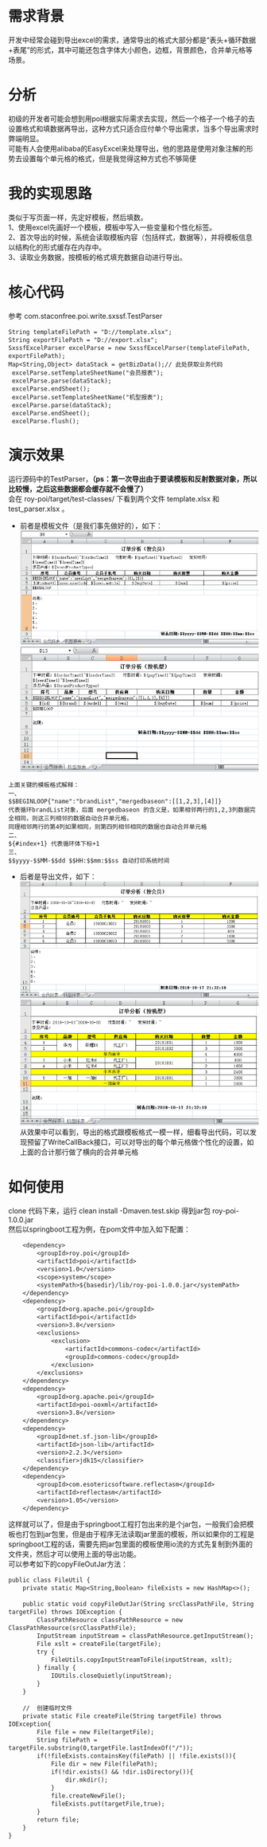 # 需求背景

开发中经常会碰到导出excel的需求，通常导出的格式大部分都是“表头+循环数据+表尾”的形式，其中可能还包含字体大小颜色，边框，背景颜色，合并单元格等场景。

# 分析

初级的开发者可能会想到用poi根据实际需求去实现，然后一个格子一个格子的去设置格式和填数据再导出，这种方式只适合应付单个导出需求，当多个导出需求时弊端明显。<br>
可能有人会使用alibaba的EasyExcel来处理导出，他的思路是使用对象注解的形势去设置每个单元格的格式，但是我觉得这种方式也不够简便<br>

# 我的实现思路

类似于写页面一样，先定好模板，然后填数。<br>
1、使用excel先画好一个模板，模板中写入一些变量和个性化标签。<br>
2、首次导出的时候，系统会读取模板内容（包括样式，数据等），并将模板信息以结构化的形式缓存在内存中。<br>
3、读取业务数据，按模板的格式填充数据自动进行导出。<br>

# 核心代码

参考 com.staconfree.poi.write.sxssf.TestParser
```
String templateFilePath = "D://template.xlsx";
String exportFilePath = "D://export.xlsx";
SxssfExcelParser excelParse = new SxssfExcelParser(templateFilePath, exportFilePath);
Map<String,Object> dataStack = getBizData();// 此处获取业务代码
 excelParse.setTemplateSheetName("会员报表");
 excelParse.parse(dataStack);
 excelParse.endSheet();
 excelParse.setTemplateSheetName("机型报表");
 excelParse.parse(dataStack);
 excelParse.endSheet();
 excelParse.flush();
```
# 演示效果

运行源码中的TestParser，**（ps：第一次导出由于要读模板和反射数据对象，所以比较慢，之后这些数据都会缓存就不会慢了）**<br>
会在 roy-poi/target/test-classes/ 下看到两个文件 template.xlsx 和 test_parser.xlsx 。<br>
- 前者是模板文件（是我们事先做好的），如下：<br>
![sheet1](https://github.com/staconfree/roy-poi/raw/master/readme_pic/template-sheet1.png)
![sheet2](https://github.com/staconfree/roy-poi/raw/master/readme_pic/template-sheet2.png)
```
上面关键的模板格式解释：
一、
$$BEGINLOOP{"name":"brandList","mergedbaseon":[[1,2,3],[4]]}
代表循环brandList对象，后面 mergedbaseon 的含义是，如果相邻两行的1,2,3列数据完全相同，则这三列相邻的数据自动合并单元格，
同理相邻两行的第4列如果相同，则第四列相邻相同的数据也自动合并单元格
二、
${#index+1} 代表循环体下标+1
三、
$$yyyy-$$MM-$$dd $$HH:$$mm:$$ss 自动打印系统时间
```
- 后者是导出文件，如下：<br>
![export1](https://github.com/staconfree/roy-poi/raw/master/readme_pic/export-sheet1.png)
![export2](https://github.com/staconfree/roy-poi/raw/master/readme_pic/export-sheet2.png)
<br>从效果中可以看到，导出的格式跟模板格式一模一样，细看导出代码，可以发现预留了WriteCallBack接口，可以对导出的每个单元格做个性化的设置，如上面的合计那行做了横向的合并单元格

# 如何使用
clone 代码下来，运行 clean install -Dmaven.test.skip 得到jar包 roy-poi-1.0.0.jar<br>
然后以springboot工程为例，在pom文件中加入如下配置：
```
    <dependency>
        <groupId>roy.poi</groupId>
        <artifactId>poi</artifactId>
        <version>1.0</version>
        <scope>system</scope>
        <systemPath>${basedir}/lib/roy-poi-1.0.0.jar</systemPath>
    </dependency>
    <dependency>
        <groupId>org.apache.poi</groupId>
        <artifactId>poi</artifactId>
        <version>3.8</version>
        <exclusions>
            <exclusion>
                <artifactId>commons-codec</artifactId>
                <groupId>commons-codec</groupId>
            </exclusion>
        </exclusions>
    </dependency>
    <dependency>
        <groupId>org.apache.poi</groupId>
        <artifactId>poi-ooxml</artifactId>
        <version>3.8</version>
    </dependency>
    <dependency>
        <groupId>net.sf.json-lib</groupId>
        <artifactId>json-lib</artifactId>
        <version>2.2.3</version>
        <classifier>jdk15</classifier>
    </dependency>
    <dependency>
        <groupId>com.esotericsoftware.reflectasm</groupId>
        <artifactId>reflectasm</artifactId>
        <version>1.05</version>
    </dependency>
```
这样就可以了，但是由于springboot工程打包出来的是个jar包，一般我们会把模板也打包到jar包里，但是由于程序无法读取jar里面的模板，所以如果你的工程是springboot工程的话，需要先把jar包里面的模板使用io流的方式先复制到外面的文件夹，然后才可以使用上面的导出功能。<br>
可以参考如下的copyFileOutJar方法：
```
public class FileUtil {
    private static Map<String,Boolean> fileExists = new HashMap<>();

    public static void copyFileOutJar(String srcClassPathFile, String targetFile) throws IOException {
        ClassPathResource classPathResource = new ClassPathResource(srcClassPathFile);
        InputStream inputStream = classPathResource.getInputStream();
        File xslt = createFile(targetFile);
        try {
            FileUtils.copyInputStreamToFile(inputStream, xslt);
        } finally {
            IOUtils.closeQuietly(inputStream);
        }
    }

    //  创建临时文件
    private static File createFile(String targetFile) throws IOException{
        File file = new File(targetFile);
        String filePath = targetFile.substring(0,targetFile.lastIndexOf("/"));
        if(!fileExists.containsKey(filePath) || !file.exists()){
            File dir = new File(filePath);
            if(!dir.exists() && !dir.isDirectory()){
                dir.mkdir();
            }
            file.createNewFile();
            fileExists.put(targetFile,true);
        }
        return file;
    }
}
```

